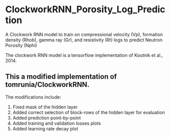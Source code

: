 # ClockworkRNN_Porosity_Log_Prediction
A Clockwork RNN model to train on compressional velocity (Vp), formation density (Rhob), gamma ray (Gr), and resistivity (Rt) logs to predict Neutron Porosity (Nphi)

The clockwork RNN model is a tensorflow implementation of Koutnik et al., 2014. 

## This a modified implementation of tomrunia/ClockworkRNN.
The modifications include:
  1. Fixed mask of the hidden layer
  2. Added correct selection of block-rows of the hidden layer for evaluation
  3. Added prediction point-by-point
  4. Added training and validation losses plots
  5. Added learning rate decay plot
